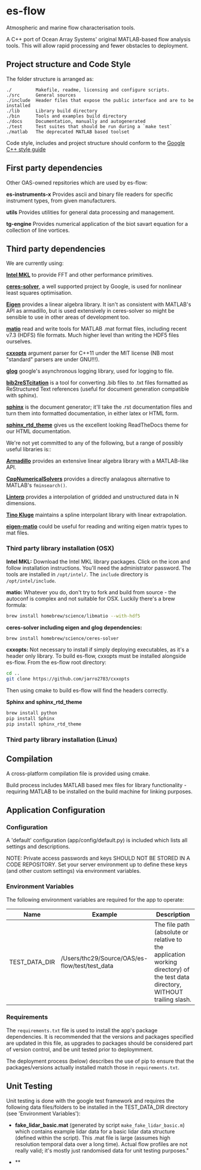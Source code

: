 # es-flow

Atmospheric and marine flow characterisation tools.

A C++ port of Ocean Array Systems' original MATLAB-based flow analysis tools. This will allow rapid processing and fewer obstacles to deployment.


## Project structure and Code Style

The folder structure is arranged as:
```
./         Makefile, readme, licensing and configure scripts.
./src      General sources
./include  Header files that expose the public interface and are to be installed
./lib      Library build directory
./bin      Tools and examples build directory
./docs	   Documentation, manually and autogenerated
./test     Test suites that should be run during a `make test`
./matlab   The deprecated MATLAB based toolset
```

Code style, includes and project structure should conform to the [Google C++ style guide](https://google.github.io/styleguide/cppguide.html) 


## First party dependencies

Other OAS-owned repsitories which are used by es-flow:

**es-instruments-x** Provides ascii and binary file readers for specific instrument types, from given manufacturers.

**utils** Provides utilities for general data processing and management.

**tg-engine** Provides numerical application of the biot savart equation for a collection of line vortices.


## Third party dependencies
 
We are currently using:
 
[**Intel MKL**]() to provide FFT and other performance primitives.
 
[**ceres-solver**](http://ceres-solver.org/index.html#), a well supported project by Google, is used for nonlinear least squares optimisation.

[**Eigen**](http://eigen.tuxfamily.org/) provides a linear algebra library. It isn't as consistent with MATLAB's API as armadillo, but is used extensively in ceres-solver so might be sensible to use in other areas of development too.

[**matio**](https://github.com/tbeu/matio) read and write tools for MATLAB .mat format files, including recent v7.3 (HDFS) file formats. Much higher level than writing the HDF5 files ourselves.

[**cxxopts**](https://github.com/jarro2783/cxxopts) argument parser for C++11 under the MIT license (NB most "standard" parsers are under GNU!!!).
 
[**glog**](https://github.com/google/glog) google's asynchronous logging library, used for logging to file.
 
[**bib2reSTcitation**](https://github.com/cykustcc/bib2reSTcitation) is a tool for converting .bib files to .txt files formatted as ReStructured Text references (useful for document generation compatible with sphinx).

[**sphinx**](http://www.sphinx-doc.org/en/1.5.1/) is the document generator; it'll take the .rst documentation files and turn them into formatted documentation, in either latex or HTML form.

[**sphinx_rtd_theme**](https://github.com/snide/sphinx_rtd_theme) gives us the excellent looking ReadTheDocs theme for our HTML documentation.

We're not yet committed to any of the following, but a range of possibly useful libraries is::
 
[**Armadillo**](http://arma.sourceforge.net) provides an extensive linear algebra library with a MATLAB-like API.

[**CppNumericalSolvers**](https://github.com/PatWie/CppNumericalSolvers) provides a directly analagous alternative to MATLAB's `fminsearch()`.

[**Linterp**](http://rncarpio.github.io/linterp/) provides a interpolation of gridded and unstructured data in N dimensions.

[**Tino Kluge**](http://kluge.in-chemnitz.de/opensource/spline/) maintains a spline interpolant library with linear extrapolation.

[**eigen-matio**](https://github.com/tesch1/eigen-matio) could be useful for reading and writing eigen matrix types to mat files.

### Third party library installation (OSX)

**Intel MKL:**
Download the Intel MKL library packages. Click on the icon and follow installation instructions. You'll need the administrator password. The tools are installed in `/opt/intel/`.
The `include` directory is `/opt/intel/include`.

**matio:**
Whatever you do, don't try to fork and build from source - the autoconf is complex and not suitable for OSX. Luckily there's a brew formula:
```bash
brew install homebrew/science/libmatio --with-hdf5
```
**ceres-solver including eigen and glog dependencies:**
```bash
brew install homebrew/science/ceres-solver
```
**cxxopts:**
Not necessary to install if simply deploying executables, as it's a header only library. To build es-flow, cxxopts must be installed alongside es-flow. From the es-flow root directory:
```bash
cd ..
git clone https://github.com/jarro2783/cxxopts
```
Then using cmake to build es-flow will find the headers correctly.

**Sphinx and sphinx_rtd_theme**
```bash
brew install python
pip install Sphinx
pip install sphinx_rtd_theme
```

### Third party library installation (Linux)


## Compilation

A cross-platform compilation file is provided using cmake.

Build process includes MATLAB based mex files for library functionality - requiring MATLAB to be installed on the build machine for linking purposes.


## Application Configuration

### Configuration

A 'default' configuration (app/config/default.py) is included which lists all settings and descriptions.

NOTE: Private access passwords and keys SHOULD NOT BE STORED IN A CODE REPOSITORY. Set your server environment up to define these keys (and other custom settings) via environment variables.

### Environment Variables

The following environment variables are required for the app to operate:

| **Name** | **Example** | **Description** |
| --- | --- | --- |
| TEST_DATA_DIR| /Users/thc29/Source/OAS/es-flow/test/test_data | The file path (absolute or relative to the application working directory) of the test data directory, WITHOUT trailing slash.|
### Requirements

The `requirements.txt` file is used to install the app's package dependencies. It is recommended that the versions and packages specified are updated in this file, as upgrades to packages should be considered part of version control, and be unit tested prior to deploymment.

The deployment process (below) describes the use of pip to ensure that the packages/versions actually installed match those in `requirements.txt`.

## Unit Testing

Unit testing is done with the google test framework and requires the following data files/folders to be installed in the TEST_DATA_DIR directory (see 'Environment Variables'):

- **fake_lidar_basic.mat** (generated by script `make_fake_lidar_basic.m`) which contains example lidar data for a basic lidar data structure (defined within the script). This .mat file is large (assumes high resolution temporal data over a long time). Actual flow profiles are not really valid; it's mostly just randomised data for unit testing purposes."

- **


